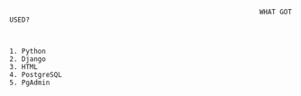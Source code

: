                                                                   WHAT GOT USED?
      
      
      
    1. Python
    2. Django
    3. HTML
    4. PostgreSQL
    5. PgAdmin
